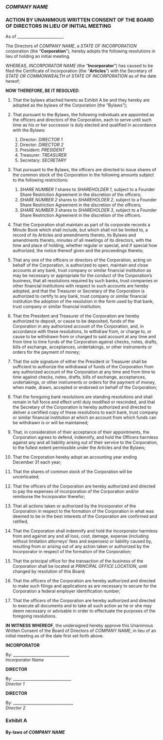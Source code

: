 ### *COMPANY NAME*
### ACTION BY UNANIMOUS WRITTEN CONSENT OF THE BOARD OF DIRECTORS IN LIEU OF INITIAL MEETING

As of ________________________

The Directors of *COMPANY NAME*, a *STATE OF INCORPORATION* corporation (the “**Corporation**”), hereby adopts the following resolutions in lieu of holding an initial meeting.

WHEREAS, *INCORPORATOR NAME* (the “**Incorporator**”) has caused to be filed the Certificate of Incorporation (the “**Articles**”) with the Secretary of *STATE OR COMMONWEALTH* of *STATE OF INCORPORATION* as of the date hereof;

**NOW THEREFORE, BE IT RESOLVED**:

1. That the bylaws attached hereto as Exhibit A be and they hereby are adopted as the bylaws of the Corporation (the “Bylaws”);
2. That pursuant to the Bylaws, the following individuals are appointed as the officers and directors of the Corporation, each to serve until such time as his or her successor is duly elected and qualified in accordance with the Bylaws:
	1. Director:	*DIRECTOR 1* 
	2. Director:	*DIRECTOR 2*
	3. President:	*PRESIDENT* 
	4. Treasurer:	*TREASURER*  
	5. Secretary:	*SECRETARY*

3. That pursuant to the Bylaws, the officers are directed to issue shares of the common stock of the Corporation in the following amounts subject to the following restrictions:
	1. *SHARE NUMBER 1* shares to *SHAREHOLDER 1*, subject to a Founder Share Restriction Agreement in the discretion of the officers;
	2. *SHARE NUMBER 2* shares to *SHAREHOLDER 2*, subject to a Founder Share Restriction Agreement in the discretion of the officers;
	3. *SHARE NUMBER 3* shares to *SHAREHOLDER 3*, subject to a Founder Share Restriction Agreement in the discretion of the officers.

4. That the Corporation shall maintain as part of its corporate records a Minute Book which shall include, but which shall not be limited to, a record of its Articles and amendments thereto, its Bylaws and amendments thereto, minutes of all meetings of its directors, with the time and place of holding, whether regular or special, and if special how authorized, the notice thereof given and the proceedings thereto;

5. That any one of the officers or directors of the Corporation, acting on behalf of the Corporation, is authorized to open, maintain and close accounts at any bank, trust company or similar financial institution as may be necessary or appropriate for the conduct of the Corporation’s business, that all resolutions required by such banks, trust companies or other financial institutions with respect to such accounts are hereby adopted, and that the Treasurer or Secretary of the Corporation is authorized to certify to any bank, trust company or similar financial institution the adoption of the resolution in the form used by that bank, trust company or similar financial institution;

6. That the President and Treasurer of the Corporation are hereby authorized to deposit, or cause to be deposited, funds of the Corporation in any authorized account of the Corporation, and, in accordance with these resolutions, to withdraw from, or charge to, or cause to be withdrawn from or charged to said account at any time and from time to time funds of the Corporation against checks, notes, drafts, bills of exchange, acceptances, undertakings, or other instruments or orders for the payment of money;

7. That the sole signature of either the President or Treasurer shall be sufficient to authorize the withdrawal of funds of the Corporation from any authorized account of the Corporation at any time and from time to time against checks, notes, drafts, bills of exchange, acceptances, undertakings, or other instruments or orders for the payment of money, when made, drawn, accepted or endorsed on behalf of the Corporation;

8. 	That the foregoing bank resolutions are standing resolutions and shall remain in full force and effect until duly modified or rescinded, and that the Secretary of the Corporation is hereby authorized and directed to deliver a certified copy of these resolutions to each bank, trust company or similar financial institution at which an account from which funds can be withdrawn is or will be maintained;

9. 	That, in consideration of their acceptance of their appointments, the Corporation agrees to defend, indemnify, and hold the Officers harmless against any and all liability arising out of their service to the Corporation, to the fullest extent permissible under the Articles and the Bylaws;

10. That the Corporation hereby adopt an accounting year ending December 31 each year;

11. That the shares of common stock of the Corporation will be uncerticated;

12. That the officers of the Corporation are hereby authorized and directed to pay the expenses of incorporation of the Corporation and/or reimburse the Incorporator therefor;

13. That all actions taken or authorized by the Incorporator of the Corporation in respect to the formation of the Corporation in what was deemed to be in the best interests of the Corporation are confirmed and ratified;

14. That the Corporation shall indemnify and hold the Incorporator harmless from and against any and all loss, cost, damage, expense (including without limitation attorneys’ fees and expenses) or liability caused by, resulting from or arising out of any action taken or authorized by the Incorporator in respect of the formation of the Corporation;

15. That the principal office for the transaction of the business of the Corporation shall be located at *PRINCIPAL OFFICE LOCATION*, until changed by resolution of this Board;

16. That the officers of the Corporation are hereby authorized and directed to make such filings and applications as are necessary to secure for the Corporation a federal employer identification number;

17. That the officers of the Corporation are hereby authorized and directed to execute all documents and to take all such action as he or she may deem necessary or advisable in order to effectuate the purposes of the foregoing resolutions.

**IN WITNESS WHEREOF**, the undersigned hereby approve this Unanimous Written Consent of the Board of Directors of *COMPANY NAME*, in lieu of an initial meeting as of the date first set forth above.

**INCORPORATOR**	


By: _____________________________	
    *Incorporator Name*	
	
**DIRECTOR**	

By: ______________________________  
    *Director 1*	

**DIRECTOR**

By: _______________________________	  
    *Director 2*

 
### Exhibit A

#### By-laws of *COMPANY NAME*

